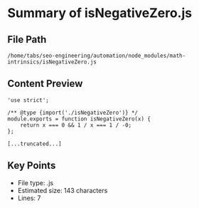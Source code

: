 # Summary of isNegativeZero.js
  
## File Path
`/home/tabs/seo-engineering/automation/node_modules/math-intrinsics/isNegativeZero.js`

## Content Preview
```
'use strict';

/** @type {import('./isNegativeZero')} */
module.exports = function isNegativeZero(x) {
	return x === 0 && 1 / x === 1 / -0;
};

[...truncated...]
```

## Key Points
- File type: .js
- Estimated size: 143 characters
- Lines: 7
